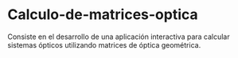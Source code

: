 # Calculo-de-matrices-optica
Consiste en el desarrollo de una aplicación interactiva para calcular sistemas ópticos utilizando matrices de óptica geométrica.
